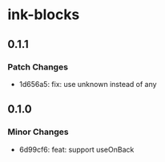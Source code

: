 # ink-blocks

## 0.1.1

### Patch Changes

- 1d656a5: fix: use unknown instead of any

## 0.1.0

### Minor Changes

- 6d99cf6: feat: support useOnBack

